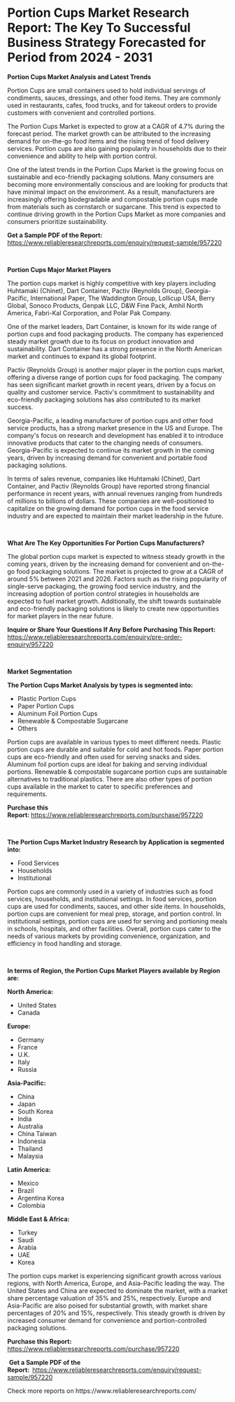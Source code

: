 <p><h1>Portion Cups Market Research Report: The Key To Successful Business Strategy Forecasted for Period from 2024 - 2031</h1></p><p><strong>Portion Cups Market Analysis and Latest Trends</strong></p>
<p><p>Portion Cups are small containers used to hold individual servings of condiments, sauces, dressings, and other food items. They are commonly used in restaurants, cafes, food trucks, and for takeout orders to provide customers with convenient and controlled portions.</p><p>The Portion Cups Market is expected to grow at a CAGR of 4.7% during the forecast period. The market growth can be attributed to the increasing demand for on-the-go food items and the rising trend of food delivery services. Portion cups are also gaining popularity in households due to their convenience and ability to help with portion control. </p><p>One of the latest trends in the Portion Cups Market is the growing focus on sustainable and eco-friendly packaging solutions. Many consumers are becoming more environmentally conscious and are looking for products that have minimal impact on the environment. As a result, manufacturers are increasingly offering biodegradable and compostable portion cups made from materials such as cornstarch or sugarcane. This trend is expected to continue driving growth in the Portion Cups Market as more companies and consumers prioritize sustainability.</p></p>
<p><strong>Get a Sample PDF of the Report:&nbsp;</strong> <a href="https://www.reliableresearchreports.com/enquiry/request-sample/957220">https://www.reliableresearchreports.com/enquiry/request-sample/957220</a></p>
<p>&nbsp;</p>
<p><strong>Portion Cups Major Market Players</strong></p>
<p><p>The portion cups market is highly competitive with key players including Huhtamaki (Chinet), Dart Container, Pactiv (Reynolds Group), Georgia-Pacific, International Paper, The Waddington Group, Lollicup USA, Berry Global, Sonoco Products, Genpak LLC, D&W Fine Pack, Amhil North America, Fabri-Kal Corporation, and Polar Pak Company.</p><p>One of the market leaders, Dart Container, is known for its wide range of portion cups and food packaging products. The company has experienced steady market growth due to its focus on product innovation and sustainability. Dart Container has a strong presence in the North American market and continues to expand its global footprint.</p><p>Pactiv (Reynolds Group) is another major player in the portion cups market, offering a diverse range of portion cups for food packaging. The company has seen significant market growth in recent years, driven by a focus on quality and customer service. Pactiv's commitment to sustainability and eco-friendly packaging solutions has also contributed to its market success.</p><p>Georgia-Pacific, a leading manufacturer of portion cups and other food service products, has a strong market presence in the US and Europe. The company's focus on research and development has enabled it to introduce innovative products that cater to the changing needs of consumers. Georgia-Pacific is expected to continue its market growth in the coming years, driven by increasing demand for convenient and portable food packaging solutions.</p><p>In terms of sales revenue, companies like Huhtamaki (Chinet), Dart Container, and Pactiv (Reynolds Group) have reported strong financial performance in recent years, with annual revenues ranging from hundreds of millions to billions of dollars. These companies are well-positioned to capitalize on the growing demand for portion cups in the food service industry and are expected to maintain their market leadership in the future.</p></p>
<p>&nbsp;</p>
<p><strong>What Are The Key Opportunities For Portion Cups Manufacturers?</strong></p>
<p><p>The global portion cups market is expected to witness steady growth in the coming years, driven by the increasing demand for convenient and on-the-go food packaging solutions. The market is projected to grow at a CAGR of around 5% between 2021 and 2026. Factors such as the rising popularity of single-serve packaging, the growing food service industry, and the increasing adoption of portion control strategies in households are expected to fuel market growth. Additionally, the shift towards sustainable and eco-friendly packaging solutions is likely to create new opportunities for market players in the near future.</p></p>
<p><strong>Inquire or Share Your Questions If Any Before Purchasing This Report:</strong> <a href="https://www.reliableresearchreports.com/enquiry/pre-order-enquiry/957220">https://www.reliableresearchreports.com/enquiry/pre-order-enquiry/957220</a></p>
<p>&nbsp;</p>
<p><strong>Market Segmentation</strong></p>
<p><strong>The Portion Cups Market Analysis by types is segmented into:</strong></p>
<p><ul><li>Plastic Portion Cups</li><li>Paper Portion Cups</li><li>Aluminum Foil Portion Cups</li><li>Renewable & Compostable Sugarcane</li><li>Others</li></ul></p>
<p><p>Portion cups are available in various types to meet different needs. Plastic portion cups are durable and suitable for cold and hot foods. Paper portion cups are eco-friendly and often used for serving snacks and sides. Aluminum foil portion cups are ideal for baking and serving individual portions. Renewable & compostable sugarcane portion cups are sustainable alternatives to traditional plastics. There are also other types of portion cups available in the market to cater to specific preferences and requirements.</p></p>
<p><strong>Purchase this Report:&nbsp;</strong><a href="https://www.reliableresearchreports.com/purchase/957220">https://www.reliableresearchreports.com/purchase/957220</a></p>
<p>&nbsp;</p>
<p><strong>The Portion Cups Market Industry Research by Application is segmented into:</strong></p>
<p><ul><li>Food Services</li><li>Households</li><li>Institutional</li></ul></p>
<p><p>Portion cups are commonly used in a variety of industries such as food services, households, and institutional settings. In food services, portion cups are used for condiments, sauces, and other side items. In households, portion cups are convenient for meal prep, storage, and portion control. In institutional settings, portion cups are used for serving and portioning meals in schools, hospitals, and other facilities. Overall, portion cups cater to the needs of various markets by providing convenience, organization, and efficiency in food handling and storage.</p></p>
<p>&nbsp;</p>
<p><strong>In terms of Region, the Portion Cups Market Players available by Region are:</strong></p>
<p>
    <p> <strong> North America: </strong>
        <ul>
            <li>United States</li>
            <li>Canada</li>
        </ul>
        </p> 
    <p> <strong> Europe: </strong>
        <ul>
            <li>Germany</li>
            <li>France</li>
            <li>U.K.</li>
            <li>Italy</li>
            <li>Russia</li>
        </ul>
        </p> 
    <p> <strong> Asia-Pacific: </strong>
        <ul>
            <li>China</li>
            <li>Japan</li>
            <li>South Korea</li>
            <li>India</li>
            <li>Australia</li>
            <li>China Taiwan</li>
            <li>Indonesia</li>
            <li>Thailand</li>
            <li>Malaysia</li>
        </ul>
        </p> 
    <p> <strong> Latin America: </strong>
        <ul>
            <li>Mexico</li>
            <li>Brazil</li>
            <li>Argentina Korea</li>
            <li>Colombia</li>
        </ul>
        </p> 
    <p> <strong> Middle East & Africa: </strong>
        <ul>
            <li>Turkey</li>
            <li>Saudi</li>
            <li>Arabia</li>
            <li>UAE</li>
            <li>Korea</li>
        </ul>
    </p>
    </p>
<p><p>The portion cups market is experiencing significant growth across various regions, with North America, Europe, and Asia-Pacific leading the way. The United States and China are expected to dominate the market, with a market share percentage valuation of 35% and 25%, respectively. Europe and Asia-Pacific are also poised for substantial growth, with market share percentages of 20% and 15%, respectively. This steady growth is driven by increased consumer demand for convenience and portion-controlled packaging solutions.</p></p>
<p><strong>Purchase this Report: </strong><a href="https://www.reliableresearchreports.com/purchase/957220">https://www.reliableresearchreports.com/purchase/957220</a></p>
<p>&nbsp;<strong>Get a Sample PDF of the Report:&nbsp;&nbsp;</strong><a href="https://www.reliableresearchreports.com/enquiry/request-sample/957220">https://www.reliableresearchreports.com/enquiry/request-sample/957220</a></p>
<p><strong></strong></p>
<p>Check more reports on https://www.reliableresearchreports.com/</p>